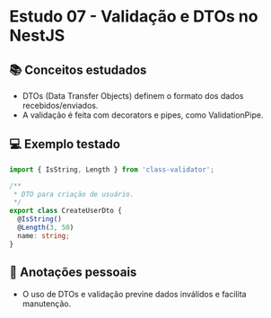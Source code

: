 # Estudo 07 - Validação e DTOs no NestJS

## 📚 Conceitos estudados
- DTOs (Data Transfer Objects) definem o formato dos dados recebidos/enviados.
- A validação é feita com decorators e pipes, como ValidationPipe.

## 💻 Exemplo testado
```typescript
import { IsString, Length } from 'class-validator';

/**
 * DTO para criação de usuário.
 */
export class CreateUserDto {
  @IsString()
  @Length(3, 50)
  name: string;
}
```

## 📝 Anotações pessoais
- O uso de DTOs e validação previne dados inválidos e facilita manutenção.
